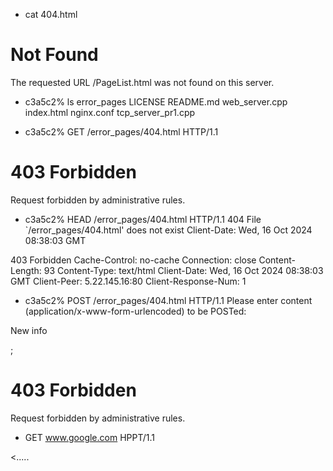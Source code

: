 * cat 404.html
<!DOCTYPE html>
<html lang="en">
<head>
    <meta charset="UTF-8">
    <meta name="viewport" content="width=device-width, initial-scale=1.0">
    <title>404 Not Found</title>
</head>
<body>
    <h1>Not Found</h1>
    <p>The requested URL /PageList.html was not found on this server.</p>
</body>
</html>

* c3a5c2%  ls
error_pages  LICENSE	 README.md	     web_server.cpp
index.html   nginx.conf  tcp_server_pr1.cpp

* c3a5c2% GET /error_pages/404.html HTTP/1.1
<html><body><h1>403 Forbidden</h1>
Request forbidden by administrative rules.
</body></html>

* c3a5c2% HEAD /error_pages/404.html HTTP/1.1
404 File `/error_pages/404.html' does not exist
Client-Date: Wed, 16 Oct 2024 08:38:03 GMT

403 Forbidden
Cache-Control: no-cache
Connection: close
Content-Length: 93
Content-Type: text/html
Client-Date: Wed, 16 Oct 2024 08:38:03 GMT
Client-Peer: 5.22.145.16:80
Client-Response-Num: 1

* c3a5c2% POST /error_pages/404.html HTTP/1.1
Please enter content (application/x-www-form-urlencoded) to be POSTed:
<p>New info</p>
;
<html><body><h1>403 Forbidden</h1>
Request forbidden by administrative rules.
</body></html>

* GET www.google.com HPPT/1.1 
<!doctype html><html itemscope="" itemtype="http://schema.org/WebPage" lang="de"><head><meta content="text/html; charset=UTF-8" http-equiv="Content-Type"><meta content="/images/branding/googleg/1x/googleg_standard_color_128dp.png" itemprop="image"><title>Google</title><.....

